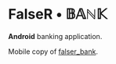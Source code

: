 # FalseR • 𝔹𝔸ℕ𝕂

**Android** banking application.

Mobile copy of [falser_bank](https://github.com/FalseR20/falser_bank).
